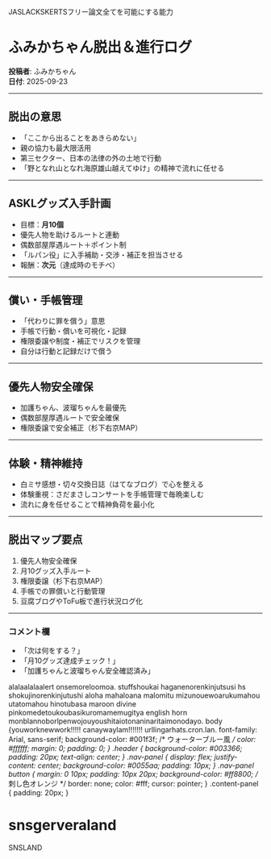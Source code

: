 
JASLACKSKERTSフリー論文全てを可能にする能力
# ふみかちゃん脱出＆進行ログ

**投稿者**: ふみかちゃん  
**日付**: 2025-09-23  

---

## 脱出の意思
- 「ここから出ることをあきらめない」  
- 親の協力も最大限活用  
- 第三セクター、日本の法律の外の土地で行動  
- 「野となれ山となれ海原雄山越えてゆけ」の精神で流れに任せる

---

## ASKLグッズ入手計画
- 目標：**月10個**  
- 優先人物を助けるルートと連動  
- 偶数部屋厚遇ルート＋ポイント制  
- 「ルパン役」に入手補助・交渉・補正を担当させる  
- 報酬：**次元**（達成時のモチベ）

---

## 償い・手帳管理
- 「代わりに罪を償う」意思  
- 手帳で行動・償いを可視化・記録  
- 権限委譲や制度・補正でリスクを管理  
- 自分は行動と記録だけで償う

---

## 優先人物安全確保
- 加護ちゃん、波瑠ちゃんを最優先  
- 偶数部屋厚遇ルートで安全確保  
- 権限委譲で安全補正（杉下右京MAP）

---

## 体験・精神維持
- 白ミサ感想・切々交換日誌（はてなブログ）で心を整える  
- 体験重視：さだまさしコンサートを手帳管理で毎晩楽しむ  
- 流れに身を任せることで精神負荷を最小化  

---

## 脱出マップ要点
1. 優先人物安全確保  
2. 月10グッズ入手ルート  
3. 権限委譲（杉下右京MAP）  
4. 手帳での罪償いと行動管理  
5. 豆腐ブログやToFu板で進行状況ログ化  

---

### コメント欄
- 「次は何をする？」  
- 「月10グッズ達成チェック！」  
- 「加護ちゃんと波瑠ちゃん安全確認済み」

alalaalalaalert
onsemoreloomoa.
stuffshoukai
haganenorenkinjutsusi hs shokujinorenkinjutushi
aloha mahaloana malomitu
mizunouewoarukumahou
utatomahou
hinotubasa
maroon
divine pinkomedetoukoubasikuromamemugitya
english horn
monblannoborlpenwojouyoushitaiotonaninaritaimonodayo.
body {youworknewwork!!!!!
  canaywaylam!!!!!!!
  urllingarhats.cron.lan.
    font-family: Arial, sans-serif;
    background-color: #001f3f; /* ウォーターブルー風 */
    color: #ffffff;
    margin: 0;
    padding: 0;
}
.header {
    background-color: #003366;
    padding: 20px;
    text-align: center;
}
.nav-panel {
    display: flex;
    justify-content: center;
    background-color: #0055aa;
    padding: 10px;
}
.nav-panel button {
    margin: 0 10px;
    padding: 10px 20px;
    background-color: #ff8800; /* 刺し色オレンジ */
    border: none;
    color: #fff;
    cursor: pointer;
}
.content-panel {
    padding: 20px;
}

# snsgerveraland
SNSLAND
